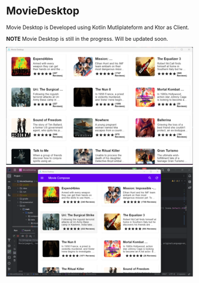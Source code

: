 # MovieDesktop
Movie Desktop is Developed using Kotlin Mutliplateform and Ktor as Client.

**NOTE**
Movie Desktop is still in the progress. Will be updated soon.

<img src="https://github.com/KhubaibKhan4/MovieDesktop/blob/master/screenshot/1.png" /><img src="https://github.com/KhubaibKhan4/MovieDesktop/blob/master/screenshot/2.png" />
